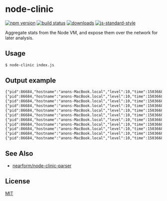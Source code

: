 # node-clinic
[![npm version][2]][3] [![build status][4]][5]
[![downloads][8]][9] [![js-standard-style][10]][11]

Aggregate stats from the Node VM, and expose them over the network for later
analysis.

## Usage
```sh
$ node-clinic index.js
```

## Output example
```txt
{"pid":86684,"hostname":"anons-MacBook.local","level":10,"time":1503668805287,"msg":"stats","type":"memory","data":0.004611492156982422,"v":1}
{"pid":86684,"hostname":"anons-MacBook.local","level":10,"time":1503668805290,"msg":"stats","type":"cpu","data":95.5,"v":1}
{"pid":86684,"hostname":"anons-MacBook.local","level":10,"time":1503668805601,"msg":"stats","type":"memory","data":0.004633903503417969,"v":1}
{"pid":86684,"hostname":"anons-MacBook.local","level":10,"time":1503668805602,"msg":"stats","type":"cpu","data":32.4,"v":1}
{"pid":86684,"hostname":"anons-MacBook.local","level":10,"time":1503668805913,"msg":"stats","type":"memory","data":0.004634857177734375,"v":1}
{"pid":86684,"hostname":"anons-MacBook.local","level":10,"time":1503668805913,"msg":"stats","type":"cpu","data":14.1,"v":1}
{"pid":86684,"hostname":"anons-MacBook.local","level":10,"time":1503668806223,"msg":"stats","type":"memory","data":0.004637718200683594,"v":1}
{"pid":86684,"hostname":"anons-MacBook.local","level":10,"time":1503668806223,"msg":"stats","type":"cpu","data":5.3,"v":1}
{"pid":86684,"hostname":"anons-MacBook.local","level":10,"time":1503668806537,"msg":"stats","type":"gc","data":{"pause":3239663,"pauseMS":3,"gctype":1,"before":{"totalHeapSize":17301504,"totalHeapExecutableSize":4194304,"usedHeapSize":9891544,"heapSizeLimit":1501560832,"totalPhysicalSize":12279336,"totalAvailableSize":1484219240,"mallocedMemory":8192,"peakMallocedMemory":11065664},"after":{"totalHeapSize":17825792,"totalHeapExecutableSize":4194304,"usedHeapSize":8735832,"heapSizeLimit":1501560832,"totalPhysicalSize":12635648,"totalAvailableSize":1485225960,"mallocedMemory":8192,"peakMallocedMemory":11065664},"diff":{"totalHeapSize":524288,"totalHeapExecutableSize":0,"usedHeapSize":-1155712,"heapSizeLimit":0,"totalPhysicalSize":356312,"totalAvailableSize":1006720,"mallocedMemory":0,"peakMallocedMemory":0}},"v":1}
{"pid":86684,"hostname":"anons-MacBook.local","level":10,"time":1503668806537,"msg":"stats","type":"memory","data":0.004637718200683594,"v":1}
{"pid":86684,"hostname":"anons-MacBook.local","level":10,"time":1503668806537,"msg":"stats","type":"cpu","data":3.5,"v":1}
```

## See Also
- [nearform/node-clinic-parser](https://github.com/nearform/node-clinic-parser)

## License
[MIT](https://tldrlegal.com/license/mit-license)

[0]: https://img.shields.io/badge/stability-experimental-orange.svg?style=flat-square
[1]: https://nodejs.org/api/documentation.html#documentation_stability_index
[2]: https://img.shields.io/npm/v/node-clinic.svg?style=flat-square
[3]: https://npmjs.org/package/node-clinic
[4]: https://img.shields.io/travis/nearform/node-clinic/master.svg?style=flat-square
[5]: https://travis-ci.org/nearform/node-clinic
[6]: https://img.shields.io/codecov/c/github/nearform/node-clinic/master.svg?style=flat-square
[7]: https://codecov.io/github/nearform/node-clinic
[8]: http://img.shields.io/npm/dm/node-clinic.svg?style=flat-square
[9]: https://npmjs.org/package/node-clinic
[10]: https://img.shields.io/badge/code%20style-standard-brightgreen.svg?style=flat-square
[11]: https://github.com/feross/standard
